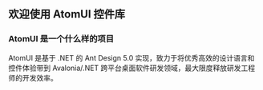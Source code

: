 ## 欢迎使用 AtomUI 控件库

### AtomUI 是一个什么样的项目

AtomUI 是基于 .NET 的 Ant Design 5.0 实现，致力于将优秀高效的设计语言和控件体验带到 Avalonia/.NET 跨平台桌面软件研发领域，最大限度释放研发工程师的开发效率。


